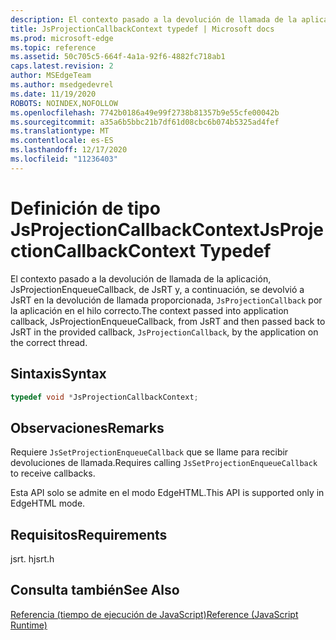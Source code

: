 ```yaml
---
description: El contexto pasado a la devolución de llamada de la aplicación, JsProjectionEnqueueCallback, de JsRT y, a continuación, se devolvió a JsRT en la devolución de llamada proporcionada, `JsProjectionCallback` por la aplicación en el hilo correcto.
title: JsProjectionCallbackContext typedef | Microsoft docs
ms.prod: microsoft-edge
ms.topic: reference
ms.assetid: 50c705c5-664f-4a1a-92f6-4882fc718ab1
caps.latest.revision: 2
author: MSEdgeTeam
ms.author: msedgedevrel
ms.date: 11/19/2020
ROBOTS: NOINDEX,NOFOLLOW
ms.openlocfilehash: 7742b0186a49e99f2738b81357b9e55cfe00042b
ms.sourcegitcommit: a35a6b5bbc21b7df61d08cbc6b074b5325ad4fef
ms.translationtype: MT
ms.contentlocale: es-ES
ms.lasthandoff: 12/17/2020
ms.locfileid: "11236403"
---
```

# <span data-ttu-id="92678-103">Definición de tipo JsProjectionCallbackContext</span><span class="sxs-lookup"><span data-stu-id="92678-103">JsProjectionCallbackContext Typedef</span></span>

<span data-ttu-id="92678-104">El contexto pasado a la devolución de llamada de la aplicación, JsProjectionEnqueueCallback, de JsRT y, a continuación, se devolvió a JsRT en la devolución de llamada proporcionada, `JsProjectionCallback` por la aplicación en el hilo correcto.</span><span class="sxs-lookup"><span data-stu-id="92678-104">The context passed into application callback, JsProjectionEnqueueCallback, from JsRT and then passed back to JsRT in the provided callback, `JsProjectionCallback`, by the application on the correct thread.</span></span>  
  
## <span data-ttu-id="92678-105">Sintaxis</span><span class="sxs-lookup"><span data-stu-id="92678-105">Syntax</span></span>  
  
```cpp  
typedef void *JsProjectionCallbackContext;  
```  
  
## <span data-ttu-id="92678-106">Observaciones</span><span class="sxs-lookup"><span data-stu-id="92678-106">Remarks</span></span>  
 <span data-ttu-id="92678-107">Requiere `JsSetProjectionEnqueueCallback` que se llame para recibir devoluciones de llamada.</span><span class="sxs-lookup"><span data-stu-id="92678-107">Requires calling `JsSetProjectionEnqueueCallback` to receive callbacks.</span></span>  
  
 <span data-ttu-id="92678-108">Esta API solo se admite en el modo EdgeHTML.</span><span class="sxs-lookup"><span data-stu-id="92678-108">This API is supported only in EdgeHTML mode.</span></span>  
  
## <span data-ttu-id="92678-109">Requisitos</span><span class="sxs-lookup"><span data-stu-id="92678-109">Requirements</span></span>  
 <span data-ttu-id="92678-110">jsrt. h</span><span class="sxs-lookup"><span data-stu-id="92678-110">jsrt.h</span></span>  
  
## <span data-ttu-id="92678-111">Consulta también</span><span class="sxs-lookup"><span data-stu-id="92678-111">See Also</span></span>  
 [<span data-ttu-id="92678-112">Referencia (tiempo de ejecución de JavaScript)</span><span class="sxs-lookup"><span data-stu-id="92678-112">Reference (JavaScript Runtime)</span></span>](../chakra-hosting/reference-javascript-runtime.md)
